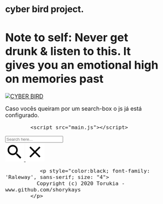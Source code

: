 # cyber bird project.



<font size="4">

<h1>Note to self: Never get drunk & listen to this. It gives you an emotional high on memories past</h1>


[![CYBER BIRD](https://images.genius.com/0e0e5fb1292b4a8ff6504d2164741625.600x600x1.png)](https://youtu.be/79w0T1jmgoQ "CYBER BIRD")



Caso vocês queiram por um search-box o js já está configurado.

                
			<script src="main.js"></script>
			
			
<div class="search-box">
      <input type="text" placeholder="Search here..." />
    </div>



  <a class="nav-btn-container" href="#">
                <img class="search-btn" src="images/search-icon.svg" alt="" />
                <img class="close-btn" src="images/close-icon.svg" alt="" />
              </a>
			  
			  
			   <p style="color:black; font-family: 'Raleway', sans-serif; size: "4">
              Copyright (c) 2020 Torukia - www.github.com/shorykays
            </p>